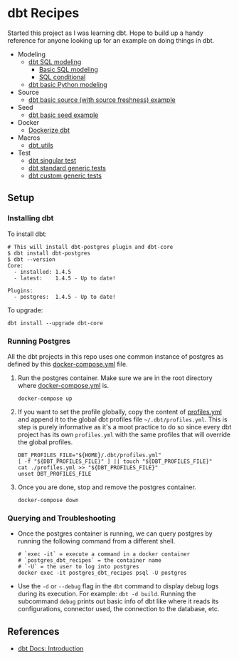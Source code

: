 # dbt Recipes

Started this project as I was learning dbt. Hope to build up a handy reference for anyone looking up for an example on doing things in dbt.

* Modeling
  * [dbt SQL modeling](modeling/sql)
    * [Basic SQL modeling](modeling/sql/basic)
    * [SQL conditional](modeling/sql/conditional)
  * [dbt basic Python modeling](modeling/python)
* Source
  * [dbt basic source (with source freshness) example](source/basic)
* Seed
  * [dbt basic seed example](seed/basic)
* Docker
  * [Dockerize dbt](docker)
* Macros
  * [dbt_utils](macros/dbt_utils)
* Test
  * [dbt singular test](test/singular)
  * [dbt standard generic tests](test/generic)
  * [dbt custom generic tests](test/custom)

## Setup

### Installing dbt

To install dbt:

```shell
# This will install dbt-postgres plugin and dbt-core
$ dbt install dbt-postgres
$ dbt --version
Core:
  - installed: 1.4.5
  - latest:    1.4.5 - Up to date!

Plugins:
  - postgres:  1.4.5 - Up to date!
```

To upgrade:

```shell
dbt install --upgrade dbt-core
```

### Running Postgres

All the dbt projects in this repo uses one common instance of postgres as defined by this [docker-compose.yml](docker-compose.yml) file.

1. Run the postgres container. Make sure we are in the root directory where [docker-compose.yml](docker-compose.yml) is.

   ```shell
   docker-compose up
   ```

1. If you want to set the profile globally, copy the content of [profiles.yml](modeling/sql/basic/profiles.yml) and append it to the global dbt profiles file `~/.dbt/profiles.yml`. This is step is purely informative as it's a moot practice to do so since every dbt project has its own `profiles.yml` with the same profiles that will override the global profiles.  

   ```shell
   DBT_PROFILES_FILE="${HOME}/.dbt/profiles.yml"
   [ -f "${DBT_PROFILES_FILE}" ] || touch "${DBT_PROFILES_FILE}"
   cat ./profiles.yml >> "${DBT_PROFILES_FILE}"
   unset DBT_PROFILES_FILE  
   ```

1. Once you are done, stop and remove the postgres container.

   ```shell
   docker-compose down
   ```

### Querying and Troubleshooting

* Once the postgres container is running, we can query postgres by running the following command from a different shell.

   ```shell
   # `exec -it` = execute a command in a docker container
   # `postgres_dbt_recipes` = the container name 
   # `-U` = the user to log into postgres
   docker exec -it postgres_dbt_recipes psql -U postgres
   ```

* Use the `-d` or `--debug` flag in the `dbt` command to display debug logs during its execution. For example: `dbt -d build`. Running the subcommand `debug` prints out basic info of dbt like where it reads its configurations, connector used, the connection to the database, etc.

## References

* [dbt Docs: Introduction](https://docs.getdbt.com/docs/introduction)

